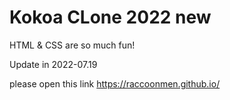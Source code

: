 # Kokoa CLone 2022 new

HTML & CSS are so much fun!

Update in 2022-07.19

please open this link
https://raccoonmen.github.io/
